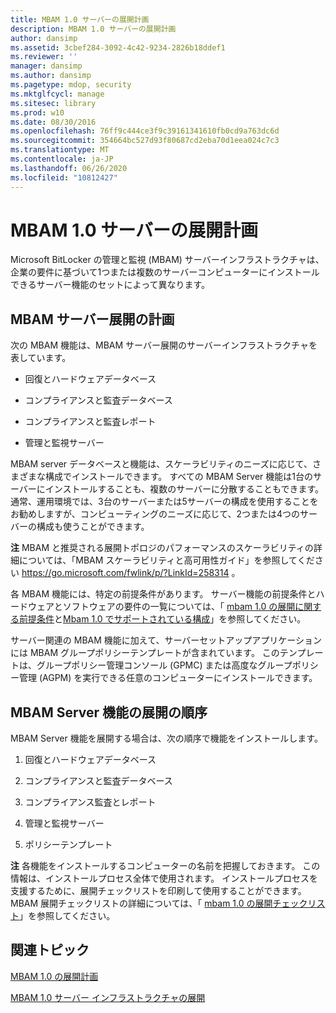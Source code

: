 ```yaml
---
title: MBAM 1.0 サーバーの展開計画
description: MBAM 1.0 サーバーの展開計画
author: dansimp
ms.assetid: 3cbef284-3092-4c42-9234-2826b18ddef1
ms.reviewer: ''
manager: dansimp
ms.author: dansimp
ms.pagetype: mdop, security
ms.mktglfcycl: manage
ms.sitesec: library
ms.prod: w10
ms.date: 08/30/2016
ms.openlocfilehash: 76ff9c444ce3f9c39161341610fb0cd9a763dc6d
ms.sourcegitcommit: 354664bc527d93f80687cd2eba70d1eea024c7c3
ms.translationtype: MT
ms.contentlocale: ja-JP
ms.lasthandoff: 06/26/2020
ms.locfileid: "10812427"
---
```

# MBAM 1.0 サーバーの展開計画


Microsoft BitLocker の管理と監視 (MBAM) サーバーインフラストラクチャは、企業の要件に基づいて1つまたは複数のサーバーコンピューターにインストールできるサーバー機能のセットによって異なります。

## MBAM サーバー展開の計画


次の MBAM 機能は、MBAM サーバー展開のサーバーインフラストラクチャを表しています。

-   回復とハードウェアデータベース

-   コンプライアンスと監査データベース

-   コンプライアンスと監査レポート

-   管理と監視サーバー

MBAM server データベースと機能は、スケーラビリティのニーズに応じて、さまざまな構成でインストールできます。 すべての MBAM Server 機能は1台のサーバーにインストールすることも、複数のサーバーに分散することもできます。 通常、運用環境では、3台のサーバーまたは5サーバーの構成を使用することをお勧めしますが、コンピューティングのニーズに応じて、2つまたは4つのサーバーの構成も使うことができます。

**注** MBAM と推奨される展開トポロジのパフォーマンスのスケーラビリティの詳細については、「MBAM スケーラビリティと高可用性ガイド」を参照してください <https://go.microsoft.com/fwlink/p/?LinkId=258314> 。

 

各 MBAM 機能には、特定の前提条件があります。 サーバー機能の前提条件とハードウェアとソフトウェアの要件の一覧については、「 [mbam 1.0 の展開に関する前提条件](mbam-10-deployment-prerequisites.md)と[Mbam 1.0 でサポートされている構成](mbam-10-supported-configurations.md)」を参照してください。

サーバー関連の MBAM 機能に加えて、サーバーセットアップアプリケーションには MBAM グループポリシーテンプレートが含まれています。 このテンプレートは、グループポリシー管理コンソール (GPMC) または高度なグループポリシー管理 (AGPM) を実行できる任意のコンピューターにインストールできます。

## MBAM Server 機能の展開の順序


MBAM Server 機能を展開する場合は、次の順序で機能をインストールします。

1.  回復とハードウェアデータベース

2.  コンプライアンスと監査データベース

3.  コンプライアンス監査とレポート

4.  管理と監視サーバー

5.  ポリシーテンプレート

**注** 各機能をインストールするコンピューターの名前を把握しておきます。 この情報は、インストールプロセス全体で使用されます。 インストールプロセスを支援するために、展開チェックリストを印刷して使用することができます。 MBAM 展開チェックリストの詳細については、「 [mbam 1.0 の展開チェックリスト](mbam-10-deployment-checklist.md)」を参照してください。

 

## 関連トピック


[MBAM 1.0 の展開計画](planning-to-deploy-mbam-10.md)

[MBAM 1.0 サーバー インフラストラクチャの展開](deploying-the-mbam-10-server-infrastructure.md)

 

 





